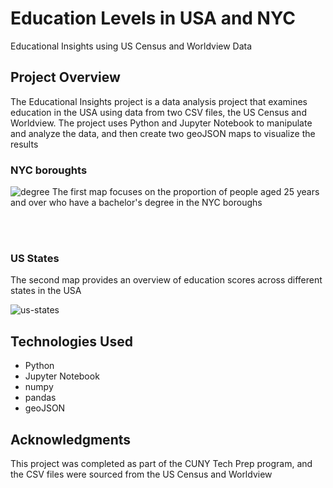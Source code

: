 # Education Levels in USA and NYC

Educational Insights using US Census and Worldview Data

## Project Overview
The Educational Insights project is a data analysis project that examines education in the USA using data from two CSV files, the US Census and Worldview. The project uses Python and Jupyter Notebook to manipulate and analyze the data, and then create two geoJSON maps to visualize the results



### NYC boroughts
![degree](https://user-images.githubusercontent.com/56409287/219480615-81e6f6ce-1a6a-4963-8486-821fd093cd83.gif)
The first map focuses on the proportion of people aged 25 years and over who have a bachelor's degree in the NYC boroughs

<br><br/>
### US States 
The second map provides an overview of education scores across different states in the USA

![us-states](https://user-images.githubusercontent.com/56409287/219480637-a770afc4-ab0a-43fd-aa60-629917e66e39.gif)

## Technologies Used

- Python
- Jupyter Notebook
- numpy
- pandas
- geoJSON

## Acknowledgments
This project was completed as part of the CUNY Tech Prep program, and the CSV files were sourced from the US Census and Worldview

